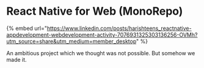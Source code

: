 # React Native for Web (MonoRepo)

{% embed url="https://www.linkedin.com/posts/harishteens_reactnative-appdevelopment-webdevelopment-activity-7076931325303136256-OVMh?utm_source=share&utm_medium=member_desktop" %}

An ambitious project which we thought was not possible. But somehow we made it.

